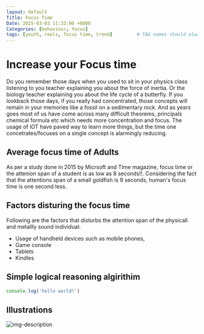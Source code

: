 ```yaml
---
layout: default
Title: Focus Time
Date: 2025-03-03 11:33:00 +0800
Categories: [behaviour, focus]
tags: [youth, reels, focus time, trend]         # TAG names should always be lowercase 
---
```


# Increase your Focus time

Do you remember those days when you used to sit in your physics class listening to you teacher explaining you about the force of inertia. Or the biology teacher explaining you about the life cycle  of a butterfly. If you lookback those days, if you really had concentrated, those concepts will remain in your memories like a fossil on a sedimentary rock. And as years goes most of us have come across many difficult theorems, principals chemical formula etc which needs more concentration and focus. The usage of iOT have paved way to learn more things, but the time one concetrates/focuses on a single concept is alarmingly reducing.

## Average focus  time of Adults
As per a study done in 2015 by Micrsoft and TIme magazine, focus time or the attenion span of a student is as low as 8 seconds!!. Considering the fact that the attentions span of a small goldfish is 9 seconds, human's focus time is one second less. 

## Factors disturing the focus time
Following are the factors that disturbs the attention span of the physicall and metallly sound individual:
* Usage of handheld devices such as mobile phones,
* Game console
* Tablets
* Kindles

## Simple logical reasoning algirithim

```Javascript
console.log('hello world!')
```
## Illustrations

![img-description](https://pixabay.com/photos/pocket-watch-time-sand-clock-3156771)



